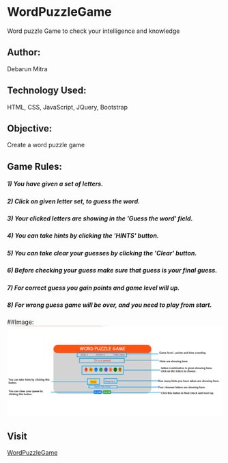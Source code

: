 # WordPuzzleGame
Word puzzle Game to check your intelligence and knowledge
## Author:
Debarun Mitra
## Technology Used:
HTML, CSS, JavaScript, JQuery, Bootstrap
## Objective:
Create a word puzzle game
## Game Rules:
##### 1) You have given a set of letters.
##### 2) Click on given letter set, to guess the word.
##### 3) Your clicked letters are showing in the 'Guess the word' field.
##### 4) You can take hints by clicking the 'HINTS' button.
##### 5) You can take clear your guesses by clicking the 'Clear' button.
##### 6) Before checking your guess make sure that guess is your final guess.
##### 7) For correct guess you gain points and game level will up.
##### 8) For wrong guess game will be over, and you need to play from start.
##Image:
![Drag Racing](images/wordPuzzelImage.PNG)
## Visit
[WordPuzzleGame](https://debarunmitra.github.io/WordPuzzleGame/)
